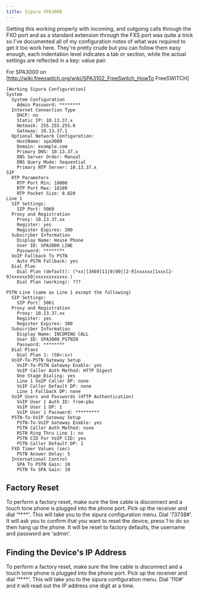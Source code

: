 ```yaml
---
title: Sipura SPA3000
---
```


Getting this working properly with incoming, and outgoing calls through the FXO
port and as a standard extension through the FXS port was quite a trick so I've
documented all of my configuration notes of what was required to get it too
work here. They're pretty crude but you can follow them easy enough, each
indentation level indicates a tab or section, while the actual settings are
reflected in a key: value pair.

For SPA3000 on [http://wiki.freeswitch.org/wiki/SPA3102_FreeSwitch_HowTo
FreeSWITCH]

```
[Working Sipura Configuration]
System
  System Configuration
    Admin Password: ********
  Internet Connection Type
    DHCP: no
    Static IP: 10.13.37.x
    Netmask: 255.255.255.0
    Gateway: 10.13.37.1
  Optional Network Configuration:
    HostName: spa3000
    Domain: example.com
    Primary DNS: 10.13.37.x
    DNS Server Order: Manual
    DNS Query Mode: Sequential
    Primary NTP Server: 10.13.37.x
SIP
  RTP Parameters
    RTP Port Min: 10000
    RTP Port Max: 10100
    RTP Packet Size: 0.020
Line 1
  SIP Settings:
    SIP Port: 5060
  Proxy and Registration
    Proxy: 10.13.37.xx
    Register: yes
    Register Expires: 300
  Subscriber Information
    Display Name: House Phone
    User ID: SPA3000_LINE
    Password: ********
  VoIP Fallback To PSTN
    Auto PSTN Fallback: yes
  Dial Plan
    Dial Plan (default): (*xx|[3469]11|0|00|[2-9]xxxxxx|1xxx[2-9]xxxxxxS0|xxxxxxxxxxxx.)
    Dial Plan (working): ???

PSTN Line (same as Line 1 except the following)
  SIP Settings:
    SIP Port: 5061
  Proxy and Registration
    Proxy: 10.13.37.xx
    Register: yes
    Register Expires: 300
  Subscriber Information
    Display Name: INCOMING CALL
    User ID: SPA3000_PSTNIN
    Password: ********
  Dial Plans
    Dial Plan 1: (S0<:s>)
  VoIP-To-PSTN Gateway Setup
    VoIP-To-PSTN Gateway Enable: yes
    VoIP Caller Auth Method: HTTP Digest
    One Stage Dialing: yes
    Line 1 VoIP Caller DP: none
    VoIP Caller Default DP: none
    Line 1 Fallback DP: none
  VoIP Users and Passwords (HTTP Authentication)
    VoIP User 1 Auth ID: from-pbx
    VoIP User 1 DP: 1
    VoIP User 1 Password: *********
  PSTN-To-VoIP Gateway Setup
    PSTN-To-VoIP Gateway Enable: yes
    PSTN Caller Auth Method: none
    RSTN Ring Thru Line 1: no
    PSTN CID For VoIP CID: yes
    PSTN Caller Default DP: 1
  FXO Timer Values (sec)
    PSTN Answer Delay: 5
  International Control
    SPA To PSTN Gain: 10
    PSTN To SPA Gain: 10
```

## Factory Reset

To perform a factory reset, make sure the line cable is disconnect and a touch
tone phone is plugged into the phone port. Pick up the receiver and dial
'****'. This will take you to the sipura configuration menu. Dial '73738#'. It
will ask you to confirm that you want to reset the device, press 1 to do so
then hang up the phone. It will be reset to factory defaults, the username and
password are 'admin'.

## Finding the Device's IP Address

To perform a factory reset, make sure the line cable is disconnect and a touch
tone phone is plugged into the phone port. Pick up the receiver and dial
'****'. This will take you to the sipura configuration menu. Dial '110#' and it
will read out the IP address one digit at a time.

